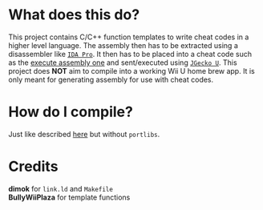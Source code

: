 # What does this do?
This project contains C/C++ function templates to write cheat codes in a higher level language. The assembly then has to be extracted using a disassembler like [`IDA Pro`](https://www.hex-rays.com/products/ida/). It then has to be placed into a cheat code such as the [execute assembly one](http://cosmocortney.ddns.net/enzy/cafe_code_types_en.php#asm) and sent/executed using [`JGecko U`](https://github.com/BullyWiiPlaza/JGeckoU). This project does **NOT** aim to compile into a working Wii U home brew app. It is only meant for generating assembly for use with cheat codes.

# How do I compile?
Just like described [here](https://github.com/dimok789/homebrew_launcher/blob/master/README.md#building-the-homebrew-launcher) but without `portlibs`.

# Credits
**dimok** for `link.ld` and `Makefile`<br/>
**BullyWiiPlaza** for template functions